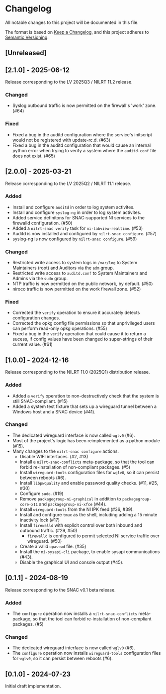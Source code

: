 # Changelog

All notable changes to this project will be documented in this file.

The format is based on [Keep a Changelog](https://keepachangelog.com/en/1.1.0/),
and this project adheres to [Semantic Versioning](https://semver.org/spec/v2.0.0.html).


## [Unreleased]


## [2.1.0] - 2025-06-12

Release corresponding to the LV 2025Q3 / NILRT 11.2 release.

### Changed
* Syslog outbound traffic is now permitted on the firewall's 'work' zone. (#64)

### Fixed
* Fixed a bug in the auditd configuration where the service's initscript would not be registered with update-rc.d. (#63)
* Fixed a bug in the auditd configuration that would cause an internal python error when trying to verify a system where the `auditd.conf` file does not exist. (#65)


## [2.0.0] - 2025-03-21

Release corresponding to the LV 2025Q2 / NILRT 11.1 release.

### Added
* Install and configure `auditd` in order to log system activites.
* Install and configure `syslog-ng` in order to log system activites.
* Added service definitons for SNAC-supported NI services to the firewalld configuration. (#50)
* Added a `nilrt-snac verify` task for `ni-labview-realtime`. (#53)
* Auditd is now installed and configured by `nilrt-snac configure`. (#57)
* syslog-ng is now configured by `nilrt-snac configure`. (#59)

### Changed
* Restricted write access to system logs in `/var/log` to System Maintainers (root) and Auditors via the `adm` group.
* Restricted write access to `auditd.conf` to System Maintainers and Admins via the `sudo` group.
* NTP traffic is now permitted on the public network, by default. (#50)
* niroco traffic is now permitted on the work firewall zone. (#52)

### Fixed
* Corrected the `verify` operation to ensure it accurately detects configuration changes.
* Corrected the opkg config file permissions so that unprivileged users can perform read-only opkg operations. (#55)
* Fixed a bug in the `verify` operation that could cause it to return a sucess, if config values have been changed to super-strings of their current value. (#61)


## [1.0.0] - 2024-12-16

Release corresponding to the NILRT 11.0 (2025Q1) distribution release.


### Added
* Added a `verify` operation to non-destructively check that the system is still SNAC-compliant. (#15)
* Added a system test fixture that sets up a wireguard tunnel between a Windows host and a SNAC device (#41).


### Changed
* The dedicated wireguard interface is now called `wglv0` (#6).
* Most of the project's logic has been reimplemented as a python module (#15).
* Many changes to the `nilrt-snac configure` actions.
	* Disable WIFI interfaces. (#2, #13)
	* Install a `nilrt-snac-conflicts` meta-package, so that the tool can forbid re-installation of non-compliant packages. (#5)
	* Install `wireguard-tools` configuration files for `wglv0`, so it can persist between reboots (#6).
	* Install `libpwquality` and enable password quality checks. (#11, #25, #30)
	* Configure `sudo`. (#19)
	* Remove `packagegroup-ni-graphical` in addition to `packagegroup-core-x11` and `packagegroup-ni-xfce` (#44).
	* Install `wireguard-tools` from the NI IPK feed (#36, #39).
	* Install and configure `tmux` as the shell, including adding a 15 minute inactivity lock (#17)
	* Install `firewalld` with explicit control over both inbound and outbound traffic. (#29, #50)
		* `firewalld` is configured to permit selected NI service traffic over wireguard. (#50)
	* Create a valid `opasswd` file. (#35)
	* Install the `ni-sysapi-cli` package, to enable sysapi communications (#43).
	* Disable the graphical UI and console output (#45).


## [0.1.1] - 2024-08-19

Release corresponding to the SNAC v0.1 beta release.


### Added

* The `configure` operation now installs a `nilrt-snac-conflicts` meta-package, so that the tool can forbid re-installation of non-compliant packages. (#5)


### Changed

* The dedicated wireguard interface is now called `wglv0` (#6).
* The `configure` operation now installs `wireguard-tools` configuration files for `wglv0`, so it can persist between reboots (#6).



## [0.1.0] - 2024-07-23

Initial draft implementation.
